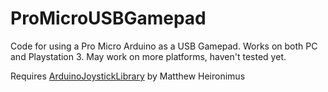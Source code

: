 # ProMicroUSBGamepad

Code for using a Pro Micro Arduino as a USB Gamepad.
Works on both PC and Playstation 3. May work on more platforms, haven't tested yet.

Requires [ArduinoJoystickLibrary](https://github.com/MHeironimus/ArduinoJoystickLibrary) by Matthew Heironimus